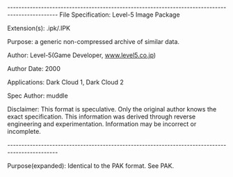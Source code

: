 *------------------------------------------------------------------------------------------------*
File Specification:		Level-5 Image Package

Extension(s):			.ipk/.IPK

Purpose:			a generic non-compressed archive of similar data.

Author:				Level-5(Game Developer, www.level5.co.jp)

Author Date:			2000

Applications:			Dark Cloud 1, Dark Cloud 2

Spec Author:			muddle

Disclaimer:				This format is speculative. Only the original author knows the exact specification.
	This information was derived through reverse engineering and experimentation. Information may be incorrect or	
	incomplete.

*------------------------------------------------------------------------------------------------*

Purpose(expanded):		Identical to the PAK format. See PAK.